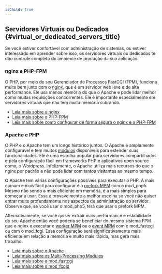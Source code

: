 ```yaml
---
isChild: true
---
```


## Servidores Virtuais ou Dedicados {#virtual_or_dedicated_servers_title}

Se você estiver confortável com administração de sistemas, ou estiver interessado em aprender sobre isso, os servidores virtuais ou dedicados te dão controle completo do ambiente de produção da sua aplicação.

### nginx e PHP-FPM

O PHP, por meio do seu Gerenciador de Processos FastCGI (FPM), funciona muito bem junto com o [nginx](http://nginx.org), que é um servidor web leve e de alta performance. Ele usa menos memória do que o Apache e pode lidar melhor como muitas requisições concorrentes. Ele é importante especialmente em servidores virtuais que não tem muita memória sobrando.

* [Leia mais sobre o nginx](http://nginx.org)
* [Leia mais sobre o PHP-FPM](http://php.net/manual/en/install.fpm.php)
* [Leia mais sobre como configurar de forma segura o nginx e o PHP-FPM](https://nealpoole.com/blog/2011/04/setting-up-php-fastcgi-and-nginx-dont-trust-the-tutorials-check-your-configuration/)

### Apache e PHP

O PHP e o Apache tem um longo histórico juntos. O Apache é amplamente configurável e tem muitos [módulos](http://httpd.apache.org/docs/2.4/mod/) disponíveis para estender suas funcionalidades. Ele é uma escolha popular para servidores compartilhados e pela configuração fácil em frameworks PHP e aplicativos open source como, o Wordpress. Infelizmente, o Apache utiliza mais recursos do que o nginx por padrão e não pode lidar com tantos visitantes ao mesmo tempo.

O Apache tem várias configurações possíveis para executar o PHP. A mais comum e mais fácil para configurar é a [prefork MPM](http://httpd.apache.org/docs/2.4/mod/prefork.html) com o mod_php5. Mesmo não sendo a mais eficiente em memória, é a mais simples para começar a usar. Essa é provavelmente a melhor escolha se você não quiser entrar muito profundamente nos aspectos de administração do servidor. Observe que, se você usar o mod_php5, terá que usar o prefork MPM.

Alternativamente, se você quiser extrair mais performance e estabilidade do seu Apache então você poderia se beneficiar do mesmo sistema FPM que o nginx e executar o [worker MPM](http://httpd.apache.org/docs/2.4/mod/worker.html) ou o [event MPM](http://httpd.apache.org/docs/2.4/mod/event.html) com o mod_fastcgi ou com o mod_fcgi. Essa configuração será significativamente mais eficiente em relação a memória e muito mais rápida, mas gera mais trabalho.

* [Leia mais sobre o Apache](http://httpd.apache.org/)
* [Leia mais sobre os Multi-Processing Modules](http://httpd.apache.org/docs/2.4/mod/mpm_common.html)
* [Leia mais sobre o mod_fastcgi](http://www.fastcgi.com/mod_fastcgi/docs/mod_fastcgi.html)
* [Leia mais sobre o mod_fcgid](http://httpd.apache.org/mod_fcgid/)
